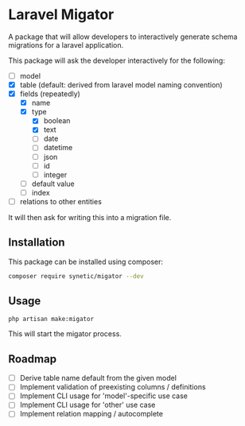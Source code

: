 # Laravel Migator

A package that will allow developers to interactively generate schema migrations for a laravel application.

This package will ask the developer interactively for the following:

- [ ] model
- [x] table (default: derived from laravel model naming convention)
- [x] fields (repeatedly)
    - [x] name 
    - [x] type
        - [x] boolean
        - [x] text
        - [ ] date
        - [ ] datetime
        - [ ] json
        - [ ] id
        - [ ] integer
    - [ ] default value
    - [ ] index
- [ ] relations to other entities

It will then ask for writing this into a migration file.

## Installation

This package can be installed using composer:

```bash
composer require synetic/migator --dev
```

## Usage

`php artisan make:migator`

This will start the migator process.

## Roadmap

- [ ] Derive table name default from the given model
- [ ] Implement validation of preexisting columns / definitions
- [ ] Implement CLI usage for 'model'-specific use case
- [ ] Implement CLI usage for 'other' use case
- [ ] Implement relation mapping / autocomplete